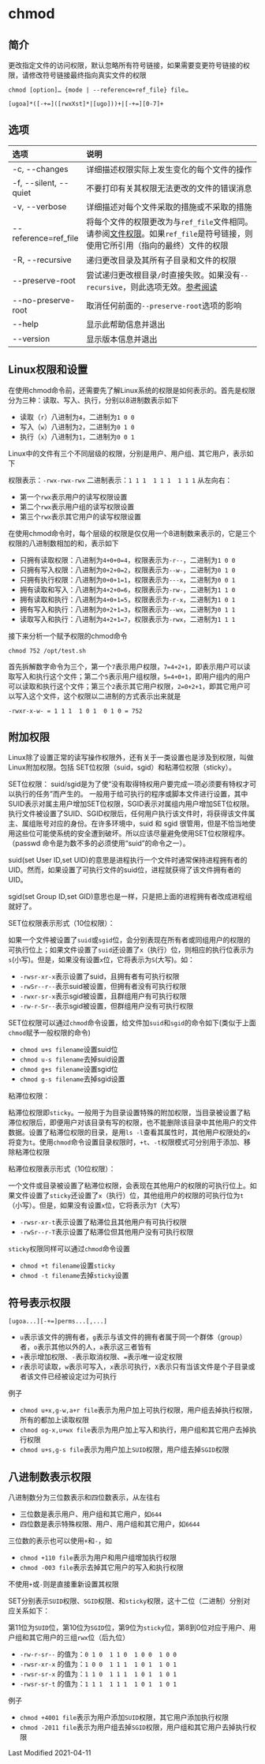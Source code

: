 # chmod


## 简介

更改指定文件的访问权限，默认忽略所有符号链接，如果需要变更符号链接的权限，请修改符号链接最终指向真实文件的权限
```
chmod [option]… {mode | --reference=ref_file} file…
```
```
[ugoa]*([-+=]([rwxXst]*|[ugo]))+|[-+=][0-7]+
```

## 选项

<style>
table th:first-of-type {
    width: 16%;
}
</style>

选项 | 说明
:- | :-
-c, --changes         | 详细描述权限实际上发生变化的每个文件的操作
-f, --silent, --quiet | 不要打印有关其权限无法更改的文件的错误消息
-v, --verbose         | 详细描述对每个文件采取的措施或不采取的措施
--reference=ref_file  | 将每个文件的权限更改为与`ref_file`文件相同。请参阅[文件权限](https://www.gnu.org/software/coreutils/manual/html_node/File-permissions.html#File-permissions)。如果`ref_file`是符号链接，则使用它所引用（指向的最终）文件的权限
-R, --recursive       | 递归更改目录及其所有子目录和文件的权限
--preserve-root       | 尝试递归更改根目录`/`时直接失败。如果没有`--recursive`，则此选项无效。[参考阅读](https://www.gnu.org/software/coreutils/manual/html_node/Treating-_002f-specially.html#Treating-_002f-specially)
--no-preserve-root    | 取消任何前面的`--preserve-root`选项的影响
--help                | 显示此帮助信息并退出
--version             | 显示版本信息并退出

## Linux权限和设置

在使用chmod命令前，还需要先了解Linux系统的权限是如何表示的。首先是权限分为三种：读取、写入、执行，分别以8进制数表示如下

- 读取（`r`）八进制为`4`，二进制为`1 0 0`
- 写入（`w`）八进制为`2`，二进制为`0 1 0`
- 执行（`x`）八进制为`1`，二进制为`0 0 1`

Linux中的文件有三个不同层级的权限，分别是用户、用户组、其它用户，表示如下

权限表示：`-rwx-rwx-rwx`
二进制表示：`1 1 1  1 1 1  1 1 1`
从左向右：
- 第一个`rwx`表示用户的读写权限设置
- 第二个`rwx`表示用户组的读写权限设置
- 第三个`rwx`表示其它用户的读写权限设置

在使用chmod命令时，每个层级的权限是仅仅用一个8进制数来表示的，它是三个权限的八进制数相加的和，表示如下

- 只拥有读取权限：八进制为`4+0+0=4`，权限表示为`-r--`，二进制为`1 0 0`
- 只拥有写入权限：八进制为`0+2+0=2`，权限表示为`--w-`，二进制为`0 1 0`
- 只拥有执行权限：八进制为`0+0+1=1`，权限表示为`---x`，二进制为`0 0 1`
- 拥有读取和写入：八进制为`4+2+0=6`，权限表示为`-rw-`，二进制为`1 1 0`
- 拥有读取和执行：八进制为`4+0+1=5`，权限表示为`-r-x`，二进制为`1 0 1`
- 拥有写入和执行：八进制为`0+2+1=3`，权限表示为`--wx`，二进制为`0 1 1`
- 读取写入和执行：八进制为`4+2+1=7`，权限表示为`-rwx`，二进制为`1 1 1`

接下来分析一个赋予权限的chmod命令
```
chmod 752 /opt/test.sh
```
首先拆解数字命令为三个，第一个`7`表示用户权限，`7=4+2+1`，即表示用户可以读取写入和执行这个文件；第二个`5`表示用户组权限，`5=4+0+1`，即用户组内的用户可以读取和执行这个文件；第三个`2`表示其它用户权限，`2=0+2+1`，即其它用户可以写入这个文件，这个权限以二进制的方式表示出来就是
```
-rwxr-x-w- = 1 1 1  1 0 1  0 1 0 = 752
```

## 附加权限

Linux除了设置正常的读写操作权限外，还有关于一类设置也是涉及到权限，叫做Linux附加权限。包括 SET位权限（suid，sgid）和粘滞位权限（sticky）。

SET位权限：
suid/sgid是为了使“没有取得特权用户要完成一项必须要有特权才可以执行的任务”而产生的。 一般用于给可执行的程序或脚本文件进行设置，其中SUID表示对属主用户增加SET位权限，SGID表示对属组内用户增加SET位权限。执行文件被设置了SUID、SGID权限后，任何用户执行该文件时，将获得该文件属主、属组账号对应的身份。在许多环境中，suid 和 sgid 很管用，但是不恰当地使用这些位可能使系统的安全遭到破坏。所以应该尽量避免使用SET位权限程序。（passwd 命令是为数不多的必须使用“suid”的命令之一）。

suid(set User ID,set UID)的意思是进程执行一个文件时通常保持进程拥有者的UID。然而，如果设置了可执行文件的suid位，进程就获得了该文件拥有者的UID。

sgid(set Group ID,set GID)意思也是一样，只是把上面的进程拥有者改成进程组就好了。

SET位权限表示形式（10位权限）：

如果一个文件被设置了`suid`或`sgid`位，会分别表现在所有者或同组用户的权限的可执行位上；如果文件设置了`suid`还设置了`x`（执行）位，则相应的执行位表示为`s`(小写)。但是，如果没有设置`x`位，它将表示为`S`(大写)。如：
- `-rwsr-xr-x`表示设置了suid，且拥有者有可执行权限
- `-rwSr--r--`表示suid被设置，但拥有者没有可执行权限
- `-rwxr-sr-x`表示sgid被设置，且群组用户有可执行权限
- `-rw-r-Sr--`表示sgid被设置，但群组用户没有可执行权限

SET位权限可以通过`chmod`命令设置，给文件加`suid`和`sgid`的命令如下(类似于上面`chmod`赋予一般权限的命令)
- `chmod u+s filename`设置suid位
- `chmod u-s filename`去掉suid设置
- `chmod g+s filename`设置sgid位
- `chmod g-s filename`去掉sgid设置

粘滞位权限：

粘滞位权限即`sticky`。一般用于为目录设置特殊的附加权限，当目录被设置了粘滞位权限后，即便用户对该目录有写的权限，也不能删除该目录中其他用户的文件数据。设置了粘滞位权限的目录，是用`ls -l`查看其属性时，其他用户权限处的`x`将变为`t`。使用`chmod`命令设置目录权限时，`+t`、`-t`权限模式可分别用于添加、移除粘滞位权限

粘滞位权限表示形式（10位权限）：

一个文件或目录被设置了粘滞位权限，会表现在其他用户的权限的可执行位上。如果文件设置了`sticky`还设置了`x`（执行）位，其他组用户的权限的可执行位为`t`（小写）。但是，如果没有设置`x`位，它将表示为`T`（大写）
- `-rwsr-xr-t`表示设置了粘滞位且其他用户有可执行权限
- `-rwSr--r-T`表示设置了粘滞位但其他用户没有可执行权限

`sticky`权限同样可以通过`chmod`命令设置
- `chmod +t filename`设置`sticky`
- `chmod -t filename`去掉`sticky`设置


## 符号表示权限

```
[ugoa...][-+=]perms...[,...]
```

- `u`表示该文件的拥有者，`g`表示与该文件的拥有者属于同一个群体（group）者，`o`表示其他以外的人，`a`表示这三者皆有
- `+`表示增加权限、`-`表示取消权限、`=`表示唯一设定权限
- `r`表示可读取，`w`表示可写入，`x`表示可执行，`X`表示只有当该文件是个子目录或者该文件已经被设定过为可执行

例子

- `chmod u+x,g-w,a+r file`表示为用户加上可执行权限，用户组去掉执行权限，所有的都加上读取权限
- `chmod og-x,u+wx file`表示为用户加上写入和执行，用户组和其它用户去掉执行权限
- `chmod u+s,g-s file`表示为用户加上`SUID`权限，用户组去掉`SGID`权限

## 八进制数表示权限

八进制数分为三位数表示和四位数表示，从左往右

- 三位数是表示用户、用户组和其它用户，如`644`
- 四位数是表示特殊权限、用户、用户组和其它用户，如`6644`

三位数的表示也可以使用`+`和`-`，如

- `chmod +110 file`表示为用户和用户组增加执行权限
- `chmod -003 file`表示去掉其它用户的写入和执行权限

不使用`+`或`-`则是直接重新设置其权限

SET分别表示`SUID`权限、`SGID`权限、和`sticky`权限，这十二位（二进制）分别对应关系如下：

第11位为`SUID`位，第10位为`SGID`位，第9位为`sticky`位，第8到0位对应于用户、用户组和其它用户的三组`rwx`位（后九位）
- `-rw-r-sr--` 的值为：`0 1 0  1 1 0  1 0 0  1 0 0`
- `-rwsr-xr-x` 的值为：`1 0 0  1 1 1  1 0 1  1 0 1`
- `-rwsr-sr-x` 的值为：`1 1 0  1 1 1  1 0 1  1 0 1`
- `-rwsr-sr-t` 的值为：`1 1 1  1 1 1  1 0 1  1 0 1`

例子

- `chmod +4001 file`表示为用户添加`SUID`权限，其它用户添加执行权限
- `chmod -2011 file`表示为用户组去掉`SGID`权限，用户组和其它用户去掉执行权限

Last Modified 2021-04-11
